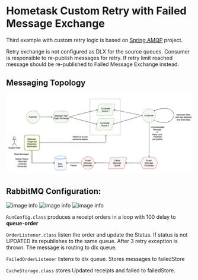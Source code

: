 # Hometask Custom Retry with Failed Message Exchange

Third example with custom retry logic is based on [Spring AMQP](https://docs.spring.io/spring-amqp/reference/html/) project.

Retry exchange is not configured as DLX for the source queues. 
Consumer is responsible to re-publish messages for retry. 
If retry limit reached message should be re-published to Failed Message Exchange instead.


## Messaging Topology
![image info](../images/custom_retry.png)

## RabbitMQ Configuration:
![image info](../rmq_dlx_exchange_custom_retry.PNG)
![image info](../rmq_dlx_custom_retry_queue_main.PNG)
![image info](../rmq_dlx_custom_retry_queue_fail.PNG)

`RunConfig.class` produces a receipt orders in a loop with 100 delay to **queue-order**

`OrderListener.class` listen the order and update the Status. If status is not UPDATED its republishes to the same queue. After 3 retry exception is thrown. 
The message is routing to dlx queue.

`FailedOrderListener` listens to dlx queue. Stores messages to failedStore

`CacheStorage.class` stores Updated receipts and failed to failedStore.
